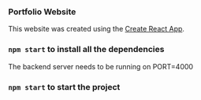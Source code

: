 ### Portfolio Website
This website was created using the [Create React App](https://github.com/facebook/create-react-app).
### `npm start` to install all the dependencies
The backend server needs to be running on PORT=4000
### `npm start` to start the project


